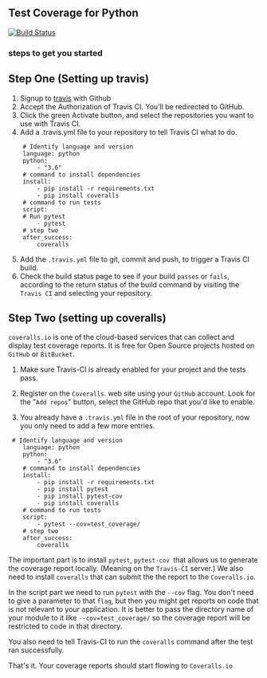 ## Test Coverage for Python
[![Build Status](https://travis-ci.org/kayondo-edward/python_test_coverage.svg?branch=master)](https://travis-ci.org/kayondo-edward/python_test_coverage)

### steps to get you started

## Step One (Setting up travis)
1. Signup to [travis](travis-ci.com) with Github
2. Accept the Authorization of Travis CI. You’ll be redirected to GitHub.
3. Click the green Activate button, and select the repositories you want to use with Travis CI.
4. Add a .travis.yml file to your repository to tell Travis CI what to do.

```
    # Identify language and version
    language: python
    python:
        - "3.6"
    # command to install dependencies
    install:
        - pip install -r requirements.txt
        - pip install coveralls
    # command to run tests
    script:
    # Run pytest
        - pytest
    # step two
    after_success:
        coveralls
```    
5. Add the `.travis.yml` file to git, commit and push, to trigger a Travis CI build.
6. Check the build status page to see if your build `passes` or `fails`, according to the return status of the build command by visiting the `Travis CI` and selecting your repository.

## Step Two (setting up coveralls)
`coveralls.io` is one of the cloud-based services that can collect and display test coverage reports. It is free for Open Source projects hosted on `GitHub` or `BitBucket`.

1. Make sure Travis-CI is already enabled for your project and the tests pass.

2. Register on the `Coveralls`. web site using your `GitHub` account. Look for the "`Add repos`" button, select the GitHub repo that you'd like to enable.

3. You already have a `.travis.yml` file in the root of your repository, now you only need to add a few more entries.

```
 # Identify language and version
    language: python
    python:
        - "3.6"
    # command to install dependencies
    install:
        - pip install -r requirements.txt
        - pip install pytest
        - pip install pytest-cov
        - pip install coveralls
    # command to run tests
    script:
        - pytest --cov=test_coverage/
    # step two
    after_success:
        coveralls
```
The important part is to install `pytest`, `pytest-cov `that allows us to generate the coverage report locally. (Meaning on the `Travis-CI` server.) We also need to install `coveralls` that can submit the the report to the `Coveralls.io`.

In the script part we need to run `pytest` with the `--cov` flag. You don't need to give a parameter to that `flag`, but then you might get reports on code that is not relevant to your application. It is better to pass the directory name of your module to it like `--cov=test_coverage/` so the coverage report will be restricted to code in that directory.

You also need to tell Travis-CI to run the `coveralls` command after the test ran successfully.

That's it. Your coverage reports should start flowing to `Coveralls.io`